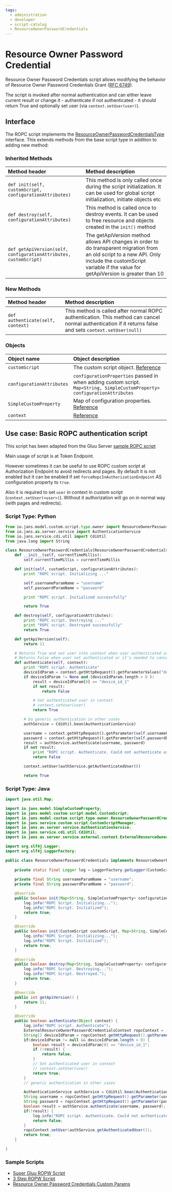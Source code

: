 ```yaml
---
tags:
  - administration
  - developer
  - script-catalog
  - ResourceOwnerPasswordCredentials
---
```


# Resource Owner Password Credential
Resource Owner Password Credentials script allows modifying the behavior of Resource Owner Password Credentials Grant ([RFC 6749](https://www.rfc-editor.org/rfc/rfc6749#section-4.3)).

The script is invoked after normal authentication and can either leave current result or change it - authenticate if not authenticated - it should return True and optionally set user (via `context.setUser(user)`).

## Interface
The ROPC script implements the [ResourceOwnerPasswordCredentialsType](https://github.com/JanssenProject/jans/blob/vreplace-janssen-version/jans-core/script/src/main/java/io/jans/model/custom/script/type/owner/ResourceOwnerPasswordCredentialsType.java) interface. This extends methods from the base script type in addition to adding new method:

### Inherited Methods
| Method header | Method description |
|:-----|:------|
| `def init(self, customScript, configurationAttributes)` | This method is only called once during the script initialization. It can be used for global script initialization, initiate objects etc |
| `def destroy(self, configurationAttributes)` | This method is called once to destroy events. It can be used to free resource and objects created in the `init()` method |
| `def getApiVersion(self, configurationAttributes, customScript)` | The getApiVersion method allows API changes in order to do transparent migration from an old script to a new API. Only include the customScript variable if the value for getApiVersion is greater than 10 |

### New Methods
| Method header | Method description |
|:-----|:------|
| `def authenticate(self, context)` | This method is called after normal ROPC authentication. This method can cancel normal authentication if it returns false and sets `context.setUser(null)` |

### Objects
| Object name | Object description |
|:-----|:------|
|`customScript`| The custom script object. [Reference](https://github.com/JanssenProject/jans/blob/vreplace-janssen-version/jans-core/script/src/main/java/io/jans/model/custom/script/model/CustomScript.java) |
|`configurationAttributes`| `configurationProperties` passed in when adding custom script. `Map<String, SimpleCustomProperty> configurationAttributes` |
|`SimpleCustomProperty`| Map of configuration properties. [Reference](https://github.com/JanssenProject/jans/blob/vreplace-janssen-version/jans-core/util/src/main/java/io/jans/model/SimpleCustomProperty.java) |
| `context` | [Reference](https://github.com/JanssenProject/jans/blob/vreplace-janssen-version/jans-auth-server/server/src/main/java/io/jans/as/server/service/external/context/ExternalResourceOwnerPasswordCredentialsContext.java) |

## Use case: Basic ROPC authentication script

This script has been adapted from the Gluu Server [sample ROPC script](https://github.com/GluuFederation/community-edition-setup/blob/version_4.4.0/static/extension/resource_owner_password_credentials/resource_owner_password_credentials.py)

Main usage of script is at Token Endpoint.

However sometimes it can be useful to use ROPC custom script at Authorization Endpoint to avoid redirects and pages. 
By default it is not enabled but it can be enabled if set `forceRopcInAuthorizationEndpoint` AS configuration property to `true`.

Also it is required to set `user` in context in custom script (`context.setUser(<user>)`). Without it authorization will go on in normal way (with pages and redirects).


### Script Type: Python

```python
from io.jans.model.custom.script.type.owner import ResourceOwnerPasswordCredentialsType
from io.jans.as.server.service import AuthenticationService
from io.jans.service.cdi.util import CdiUtil
from java.lang import String

class ResourceOwnerPasswordCredentials(ResourceOwnerPasswordCredentialsType):
    def __init__(self, currentTimeMillis):
        self.currentTimeMillis = currentTimeMillis

    def init(self, customScript, configurationAttributes):
        print "ROPC script. Initializing ..."

        self.usernameParamName = "username"
        self.passwordParamName = "password"

        print "ROPC script. Initialized successfully"

        return True

    def destroy(self, configurationAttributes):
        print "ROPC script. Destroying ..."
        print "ROPC script. Destroyed successfully"
        return True

    def getApiVersion(self):
        return 11

    # Returns True and set user into context when user authenticated succesfully
    # Returns False when user not authenticated or it's needed to cancel notmal flow
    def authenticate(self, context):
        print "ROPC script. Authenticate"
        deviceIdParam = context.getHttpRequest().getParameterValues("device_id")
        if deviceIdParam != None and (deviceIdParam.length > 0 ):
            result = deviceIdParam[0] == "device_id_1"
            if not result:
                return False

            # Set authenticated user in context
            # context.setUser(user)
            return True

        # Do generic authentication in other cases
        authService = CdiUtil.bean(AuthenticationService)

        username = context.getHttpRequest().getParameter(self.usernameParamName)
        password = context.getHttpRequest().getParameter(self.passwordParamName)
        result = authService.authenticate(username, password)
        if not result:
            print "ROPC script. Authenticate. Could not authenticate user '%s' " % username
            return False

        context.setUser(authService.getAuthenticatedUser())

        return True
```

### Script Type: Java
```java
import java.util.Map;

import io.jans.model.SimpleCustomProperty;
import io.jans.model.custom.script.model.CustomScript;
import io.jans.model.custom.script.type.owner.ResourceOwnerPasswordCredentialsType;
import io.jans.service.custom.script.CustomScriptManager;
import io.jans.as.server.service.AuthenticationService;
import io.jans.service.cdi.util.CdiUtil;
import io.jans.as.server.service.external.context.ExternalResourceOwnerPasswordCredentialsContext;

import org.slf4j.Logger;
import org.slf4j.LoggerFactory;

public class ResourceOwnerPasswordCredentials implements ResourceOwnerPasswordCredentialsType {
	
	private static final Logger log = LoggerFactory.getLogger(CustomScriptManager.class);
	
	private final String usernameParamName = "username";
	private final String passwordParamName = "password";

	@Override
	public boolean init(Map<String, SimpleCustomProperty> configurationAttributes) {
        log.info("ROPC Script. Initializing...");
        log.info("ROPC Script. Initialized");
        return true;
	}

	@Override
	public boolean init(CustomScript customScript, Map<String, SimpleCustomProperty> configurationAttributes) {
        log.info("ROPC Script. Initializing...");
        log.info("ROPC Script. Initialized");
        return true;
	}

	@Override
	public boolean destroy(Map<String, SimpleCustomProperty> configurationAttributes) {
        log.info("ROPC Script. Destroying...");
        log.info("ROPC Script. Destroyed.");
        return true;
	}

	@Override
	public int getApiVersion() {
		return 11;
	}

	@Override
	public boolean authenticate(Object context) {
		log.info("ROPC script. Authenticate");
		ExternalResourceOwnerPasswordCredentialsContext ropcContext = (ExternalResourceOwnerPasswordCredentialsContext) context;
		String[] deviceIdParam = ropcContext.getHttpRequest().getParameterValues("device_id");
		if(deviceIdParam != null && deviceIdParam.length > 0) {
			boolean result = deviceIdParam[0] == "device_id_1";
			if (!result) {
				return false;
			}
            // Set authenticated user in context
            // context.setUser(user)
            return true;
		}
		// generic authentication in other cases

		AuthenticationService authService = CdiUtil.bean(AuthenticationService.class);
		String username = ropcContext.getHttpRequest().getParameter(usernameParamName);
		String password = ropcContext.getHttpRequest().getParameter(passwordParamName);
		boolean result = authService.authenticate(username, password);
		if(!result) {
			log.info("ROPC script. Authenticate. Could not authenticate " + username);
			return false;
		}
		ropcContext.setUser(authService.getAuthenticatedUser());
		return true;
	}

}
```
### Sample Scripts
- [Super Gluu ROPW Script](https://github.com/GluuFederation/radius/blob/master/setup/scripts/super_gluu_ro.py)
- [3 Step ROPW Script](../../../script-catalog/resource_owner_password_credentials/resource-owner-password-credentials-2fa/)
- [Resource Owner Password Credentials Custom Params](https://github.com/JanssenProject/jans/blob/main/docs/script-catalog/resource_owner_password_credentials/resource-owner-password-credentials-custom-params/resource_owner_password_credentials_custom_params.py)
